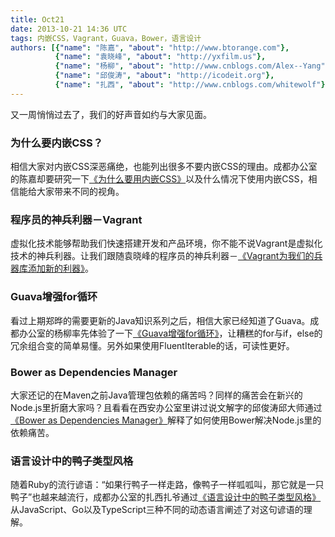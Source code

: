 ```yaml
---
title: Oct21
date: 2013-10-21 14:36 UTC
tags: 内嵌CSS，Vagrant，Guava，Bower，语言设计
authors: [{"name": "陈嘉", "about": "http://www.btorange.com"},
		  {"name": "袁晓峰", "about": "http://yxfilm.us"},
		  {"name": "杨柳", "about": "http://www.cnblogs.com/Alex--Yang"},
		  {"name": "邱俊涛", "about": "http://icodeit.org"},
		  {"name": "扎西", "about": "http://www.cnblogs.com/whitewolf"} ]
---
```

又一周悄悄过去了，我们的好声音如约与大家见面。

### 为什么要内嵌CSS？

相信大家对内嵌CSS深恶痛绝，也能列出很多不要内嵌CSS的理由。成都办公室的陈嘉却要研究一下[《为什么要用内嵌CSS》](http://www.btorange.com/2010/05/11/embedded-css.html)以及什么情况下使用内嵌CSS，相信能给大家带来不同的视角。

### 程序员的神兵利器－Vagrant

虚拟化技术能够帮助我们快速搭建开发和产品环境，你不能不说Vagrant是虚拟化技术的神兵利器。让我们跟随袁晓峰的程序员的神兵利器－[《Vagrant为我们的兵器库添加新的利器》](http://yxfilm.us/blog/archives/2013/08/119)。

### Guava增强for循环

看过上期郑晔的需要更新的Java知识系列之后，相信大家已经知道了Guava。成都办公室的杨柳率先体验了一下[《Guava增强for循环》](http://www.cnblogs.com/Alex--Yang/p/3371282.html)，让糟糕的for与if，else的冗余组合变的简单易懂。另外如果使用FluentIterable的话，可读性更好。


### Bower as Dependencies Manager

大家还记的在Maven之前Java管理包依赖的痛苦吗？同样的痛苦会在新兴的Node.js里折磨大家吗？且看看在西安办公室里讲过说文解字的邱俊涛邱大师通过[《Bower as Dependencies Manager》](http://icodeit.org/2013/10/bower-as-dependencies-manager/)解释了如何使用Bower解决Node.js里的依赖痛苦。

### 语言设计中的鸭子类型风格

随着Ruby的流行谚语：“如果行鸭子一样走路，像鸭子一样呱呱叫，那它就是一只鸭子”也越来越流行，成都办公室的扎西扎爷通过[《语言设计中的鸭子类型风格》](http://www.cnblogs.com/whitewolf/p/3163358.html)从JavaScript、Go以及TypeScript三种不同的动态语言阐述了对这句谚语的理解。
